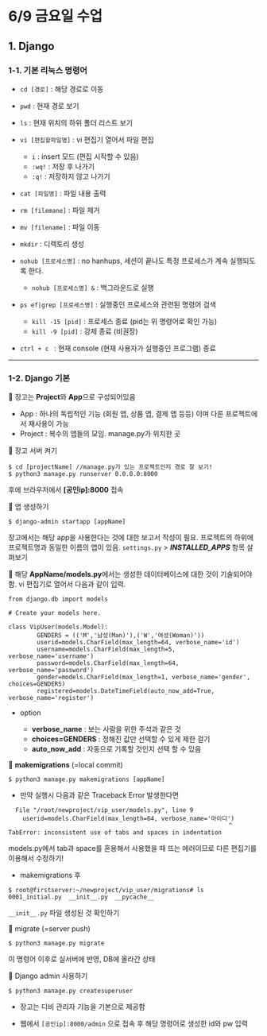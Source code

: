 # 6/9 금요일 수업

## 1. Django

### 1-1. 기본 리눅스 명령어

- `cd [경로]` : 해당 경로로 이동
- `pwd` : 현재 경로 보기
- `ls` : 현재 위치의 하위 폴더 리스트 보기
- `vi [편집할파일명]` : vi 편집기 열어서 파일 편집
  - `i` : insert 모드 (편집 시작할 수 있음)
  - `:wq!` : 저장 후 나가기
  - `:q!` : 저장하지 않고 나가기
- `cat [파일명]` : 파일 내용 출력
- `rm [filemane]` : 파일 제거
- `mv [filename]` : 파일 이동
- `mkdir` : 디렉토리 생성
- `nohub [프로세스명]` : no hanhups, 세션이 끝나도 특정 프로세스가 계속 실행되도록 한다.

  - `nohub [프로세스명] &` : 백그라운드로 실행

- `ps ef|grep [프로세스명]` : 실행중인 프로세스와 관련된 명령어 검색

  - `kill -15 [pid]` : 프로세스 종료 (pid는 위 명령어로 확인 가능)
  - `kill -9 [pid]` : 강제 종료 (비권장)

- `ctrl + c ` : 현재 console (현재 사용자가 실행중인 프로그램) 종료

---

### 1-2. Django 기본

📍 장고는 **Project**와 **App**으로 구성되어있음

- App : 하나의 독립적인 기능 (회원 앱, 상품 앱, 결제 앱 등등) 이며 다른 프로젝트에서 재사용이 가능
- Project : 복수의 앱들의 모임. manage.py가 위치한 곳

📍 장고 서버 켜기

```
$ cd [projectName] //manage.py가 있는 프로젝트인지 경로 잘 보기!
$ python3 manage.py runserver 0.0.0.0:8000
```

후에 브라우저에서 **[공인ip]:8000** 접속

📍 앱 생성하기

```
$ django-admin startapp [appName]
```

장고에서는 해당 app을 사용한다는 것에 대한 보고서 작성이 필요.
프로젝트의 하위에 프로젝트명과 동일한 이름의 앱이 있음. `settings.py` >
**_INSTALLED_APPS_** 항목 살펴보기

📍 해당 **AppName/models.py**에서는 생성한 데이터베이스에 대한 것이 기술되어야 함. vi 편집기로 열어서 다음과 같이 입력.

```
from django.db import models

# Create your models here.

class VipUser(models.Model):
        GENDERS = (('M','남성(Man)'),('W','여성(Woman)'))
        userid=models.CharField(max_length=64, verbose_name='id')
        username=models.CharField(max_length=5, verbose_name='username')
        password=models.CharField(max_length=64, verbose_name='password')
        gender=models.CharField(max_length=1, verbose_name='gender', choices=GENDERS)
        registered=models.DateTimeField(auto_now_add=True, verbose_name='register')
```

- option

  - **verbose_name** : 보는 사람을 위한 주석과 같은 것
  - **choices=GENDERS** : 정해진 값만 선택할 수 있게 제한 걸기
  - **auto_now_add** : 자동으로 기록할 것인지 선택 할 수 있음

📍 **makemigrations** (=local commit)

`$ python3 manage.py makemigrations [appName]`

- 만약 실행시 다음과 같은 Traceback Error 발생한다면

```
  File "/root/newproject/vip_user/models.py", line 9
    userid=models.CharField(max_length=64, verbose_name='아이디')
                                                              ^
TabError: inconsistent use of tabs and spaces in indentation
```

models.py에서 tab과 space를 혼용해서 사용했을 때 뜨는 에러이므로
다른 편집기를 이용해서 수정하기!

- makemigrations 후

```
$ root@firstserver:~/newproject/vip_user/migrations# ls
0001_initial.py  __init__.py  __pycache__
```

`__init__.py` 파일 생성된 것 확인하기

📍 migrate (=server push)

`$ python3 manage.py migrate`

이 명령어 이후로 실서버에 반영, DB에 올라간 상태

📍 Django admin 사용하기

`$ python3 manage.py createsuperuser`

- 장고는 디비 관리자 기능을 기본으로 제공함

- 웹에서 `[공인ip]:8000/admin` 으로 접속 후 해당 명령어로 생성한 id와 pw 입력
